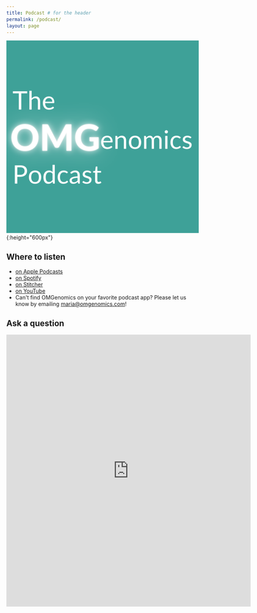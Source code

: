 ```yaml
---
title: Podcast # for the header
permalink: /podcast/
layout: page
---
```


![Podcast artwork](/assets/podcast.png){:height="600px"}

## Where to listen
* [on Apple Podcasts](https://podcasts.apple.com/us/podcast/omgenomics-podcast/id1669152846)
* [on Spotify](https://open.spotify.com/show/3ec4cOpzjOjCNv7d17NpV6?si=1614dee4da454faa)
* [on Stitcher](https://www.stitcher.com/show/1055587)
* [on YouTube](https://youtu.be/5R382nQnE24)
* Can't find OMGenomics on your favorite podcast app? Please let us know by emailing maria@omgenomics.com!

## Ask a question

<iframe src="https://docs.google.com/forms/d/e/1FAIpQLSc9jBc1FGrossJGVUqLdVS2JTAiD-hOprZcW_y3mlNxXGtY2A/viewform?embedded=true" width="640" height="712" frameborder="0" marginheight="0" marginwidth="0">The form is loading…   if this fails you can always email maria@omgenomics.com with your question instead.</iframe>

